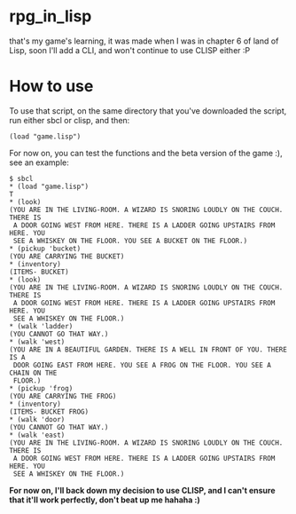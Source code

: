 # rpg_in_lisp
that's my game's learning, it was made when I was in chapter 6 of land of Lisp, soon I'll add a CLI, and won't continue to use CLISP either :P

# How to use
To use that script, on the same directory that you've downloaded the script, run either sbcl or clisp, and then:

`(load "game.lisp")`

For now on, you can test the functions and the beta version of the game :), see an example:

```
$ sbcl
* (load "game.lisp")
T
* (look)
(YOU ARE IN THE LIVING-ROOM. A WIZARD IS SNORING LOUDLY ON THE COUCH. THERE IS
 A DOOR GOING WEST FROM HERE. THERE IS A LADDER GOING UPSTAIRS FROM HERE. YOU
 SEE A WHISKEY ON THE FLOOR. YOU SEE A BUCKET ON THE FLOOR.)
* (pickup 'bucket)
(YOU ARE CARRYING THE BUCKET)
* (inventory)
(ITEMS- BUCKET)
* (look)
(YOU ARE IN THE LIVING-ROOM. A WIZARD IS SNORING LOUDLY ON THE COUCH. THERE IS
 A DOOR GOING WEST FROM HERE. THERE IS A LADDER GOING UPSTAIRS FROM HERE. YOU
 SEE A WHISKEY ON THE FLOOR.)
* (walk 'ladder)
(YOU CANNOT GO THAT WAY.)
* (walk 'west)
(YOU ARE IN A BEAUTIFUL GARDEN. THERE IS A WELL IN FRONT OF YOU. THERE IS A
 DOOR GOING EAST FROM HERE. YOU SEE A FROG ON THE FLOOR. YOU SEE A CHAIN ON THE
 FLOOR.)
* (pickup 'frog)
(YOU ARE CARRYING THE FROG)
* (inventory)
(ITEMS- BUCKET FROG)
* (walk 'door)
(YOU CANNOT GO THAT WAY.)
* (walk 'east)
(YOU ARE IN THE LIVING-ROOM. A WIZARD IS SNORING LOUDLY ON THE COUCH. THERE IS
 A DOOR GOING WEST FROM HERE. THERE IS A LADDER GOING UPSTAIRS FROM HERE. YOU
 SEE A WHISKEY ON THE FLOOR.)
 ```

**For now on, I'll back down my decision to use CLISP, and I can't ensure that it'll work perfectly, don't beat up me hahaha :)**
